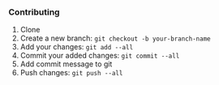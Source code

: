 ### Contributing
1. Clone
2. Create a new branch: `git checkout -b your-branch-name`
3. Add your changes: `git add --all`
4. Commit your added changes: `git commit --all`
5. Add commit message to git
5. Push changes: `git push --all`
